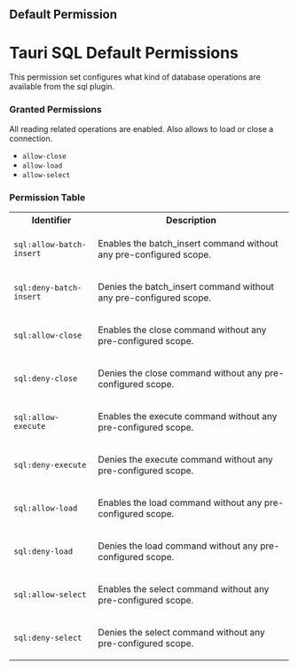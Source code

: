 ## Default Permission

# Tauri SQL Default Permissions

This permission set configures what kind of
database operations are available from the sql plugin.

### Granted Permissions

All reading related operations are enabled.
Also allows to load or close a connection.



- `allow-close`
- `allow-load`
- `allow-select`

### Permission Table 

<table>
<tr>
<th>Identifier</th>
<th>Description</th>
</tr>


<tr>
<td>

`sql:allow-batch-insert`

</td>
<td>

Enables the batch_insert command without any pre-configured scope.

</td>
</tr>

<tr>
<td>

`sql:deny-batch-insert`

</td>
<td>

Denies the batch_insert command without any pre-configured scope.

</td>
</tr>

<tr>
<td>

`sql:allow-close`

</td>
<td>

Enables the close command without any pre-configured scope.

</td>
</tr>

<tr>
<td>

`sql:deny-close`

</td>
<td>

Denies the close command without any pre-configured scope.

</td>
</tr>

<tr>
<td>

`sql:allow-execute`

</td>
<td>

Enables the execute command without any pre-configured scope.

</td>
</tr>

<tr>
<td>

`sql:deny-execute`

</td>
<td>

Denies the execute command without any pre-configured scope.

</td>
</tr>

<tr>
<td>

`sql:allow-load`

</td>
<td>

Enables the load command without any pre-configured scope.

</td>
</tr>

<tr>
<td>

`sql:deny-load`

</td>
<td>

Denies the load command without any pre-configured scope.

</td>
</tr>

<tr>
<td>

`sql:allow-select`

</td>
<td>

Enables the select command without any pre-configured scope.

</td>
</tr>

<tr>
<td>

`sql:deny-select`

</td>
<td>

Denies the select command without any pre-configured scope.

</td>
</tr>
</table>

